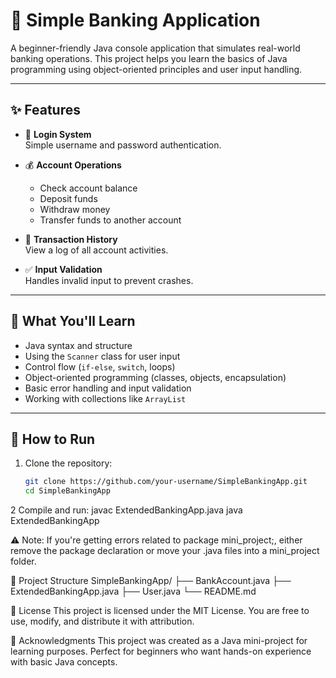 # 🏦 Simple Banking Application

A beginner-friendly Java console application that simulates real-world banking operations. This project helps you learn the basics of Java programming using object-oriented principles and user input handling.

---

## ✨ Features

- 🔐 **Login System**  
  Simple username and password authentication.

- 💰 **Account Operations**
  - Check account balance  
  - Deposit funds  
  - Withdraw money  
  - Transfer funds to another account

- 📜 **Transaction History**  
  View a log of all account activities.

- ✅ **Input Validation**  
  Handles invalid input to prevent crashes.

---

## 🧠 What You'll Learn

- Java syntax and structure  
- Using the `Scanner` class for user input  
- Control flow (`if-else`, `switch`, loops)  
- Object-oriented programming (classes, objects, encapsulation)  
- Basic error handling and input validation  
- Working with collections like `ArrayList`

---

## 🚀 How to Run

1. Clone the repository:
   ```bash
   git clone https://github.com/your-username/SimpleBankingApp.git
   cd SimpleBankingApp

2 Compile and run:
javac ExtendedBankingApp.java
java ExtendedBankingApp

⚠️ Note: If you're getting errors related to package mini_project;, either remove the package declaration or move your .java files into a mini_project folder.

📂 Project Structure
SimpleBankingApp/
├── BankAccount.java
├── ExtendedBankingApp.java
├── User.java
└── README.md

🪪 License
This project is licensed under the MIT License. You are free to use, modify, and distribute it with attribution.

🙌 Acknowledgments
This project was created as a Java mini-project for learning purposes. Perfect for beginners who want hands-on experience with basic Java concepts.








